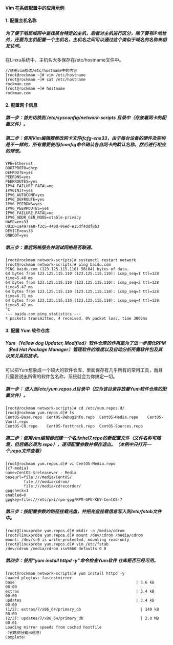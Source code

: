 #### Vim 在系统配置中的应用示例

#### 1. 配置主机名称

##### 为了便于咱局域网中查找某台特定的主机，后者对主机进行区分，除了要有IP地址外，还要为主机配置一个主机名，主机名之间可以通过这个类似于域名的名称来相互访问。
 在Linxu系统中，主机名大多保存在/etc/hostname文件中。

```shell
//使用vim修改/etc/hostname中的内容
[root@rockman ~]# vim /etc/hostname
[root@rockman ~]# cat /etc/hostname
rockman.com
[root@rockman ~]# hostname
rockman.com
```

#### 2. 配置网卡信息

##### 第一步：首先切换到 /etc/sysconfig/network-scripts 目录中（存放着网卡的配置文件）。

##### 第二步：使用Vim编辑器修改网卡文件ifcfg-ens33，由于每台设备的硬件及架构是不一样的，所有需要使用ifconfig命令确认各自网卡的默认名称，然后进行相应的修改。

```shell
YPE=Ethernet
BOOTPROTO=dhcp
DEFROUTE=yes
PEERDNS=yes
PEERROUTES=yes
IPV4_FAILURE_FATAL=no
IPV6INIT=yes
IPV6_AUTOCONF=yes
IPV6_DEFROUTE=yes
IPV6_PEERDNS=yes
IPV6_PEERROUTES=yes
IPV6_FAILURE_FATAL=no
IPV6_ADDR_GEN_MODE=stable-privacy
NAME=ens33
UUID=1a497aa0-f2c5-449d-96ed-e15df4ddf8b3
DEVICE=ens33
ONBOOT=yes
```

##### 第三步：重启网络服务并测试网络是否联通。

```shell
[root@rockman network-scripts]# systemctl restart network
[root@rockman network-scripts]# ping baidu.com
PING baidu.com (123.125.115.110) 56(84) bytes of data.
64 bytes from 123.125.115.110 (123.125.115.110): icmp_seq=1 ttl=128 time=5.48 ms
64 bytes from 123.125.115.110 (123.125.115.110): icmp_seq=2 ttl=128 time=5.47 ms
64 bytes from 123.125.115.110 (123.125.115.110): icmp_seq=3 ttl=128 time=6.71 ms
64 bytes from 123.125.115.110 (123.125.115.110): icmp_seq=4 ttl=128 time=5.42 ms
^C
--- baidu.com ping statistics ---
4 packets transmitted, 4 received, 0% packet loss, time 3005ms
```

#### 3. 配置 Yum 软件仓库

##### Yum（Yellow dog Updater, Modified）软件仓库的作用是为了进一步简化RPM（Red Hat Package Manager）管理软件的难度以及自动分析所需软件包及其以来关系的技术。

可以把Yum想象成一个硕大的软件仓库，里面保存有几乎所有的常用工具，而且只需要说出所需的软件包名称，系统就会为你搞定一切。

##### 第一步： 进入到/etc/yum.repos.d目录中（应为该目录存放着Yum软件仓库的配置文件）。

```shell
[root@rockman network-scripts]# cd /etc/yum.repos.d/
[root@rockman yum.repos.d]# ls
CentOS-Base.repo  CentOS-Debuginfo.repo  CentOS-Media.repo    CentOS-Vault.repo
CentOS-CR.repo    CentOS-fasttrack.repo  CentOS-Sources.repo
```

##### 第二步：使用vim编辑器创建一个名为rhel7.repo的新配置文件（文件名称可随意，但后缀必须为.repo），逐项配置参数并保存退出。（本例中只打开一个.repo文件查看）

```shell
[root@rockman yum.repos.d]# vi CentOS-Media.repo
[c7-media]
name=CentOS-$releasever - Media
baseurl=file:///media/CentOS/
        file:///media/cdrom/
        file:///media/cdrecorder/
gpgcheck=1
enabled=0
gpgkey=file:///etc/pki/rpm-gpg/RPM-GPG-KEY-CentOS-7
```

##### 第三步：按配置参数的路径挂载光盘，并把光盘挂载信息写入到/etc/fstab文件中。

```shell
[root@linuxprobe yum.repos.d]# mkdir -p /media/cdrom
[root@linuxprobe yum.repos.d]# mount /dev/cdrom /media/cdrom
mount: /dev/sr0 is write-protected, mounting read-only
[root@linuxprobe yum.repos.d]# vim /etc/fstab
/dev/cdrom /media/cdrom iso9660 defaults 0 0
```

##### 第四步：使用“yum install httpd -y”命令检查Yum软件 仓库是否已经可用。

```shell
[root@rockman network-scripts]# yum install httpd -y
Loaded plugins: fastestmirror
base                                                     | 3.6 kB     00:00
extras                                                   | 3.4 kB     00:00
updates                                                  | 3.4 kB     00:00
(1/2): extras/7/x86_64/primary_db                          | 149 kB   00:00
(2/2): updates/7/x86_64/primary_db                         | 2.0 MB   00:01
Loading mirror speeds from cached hostfile
（省略部分输出信息）
Complete!
```

 







